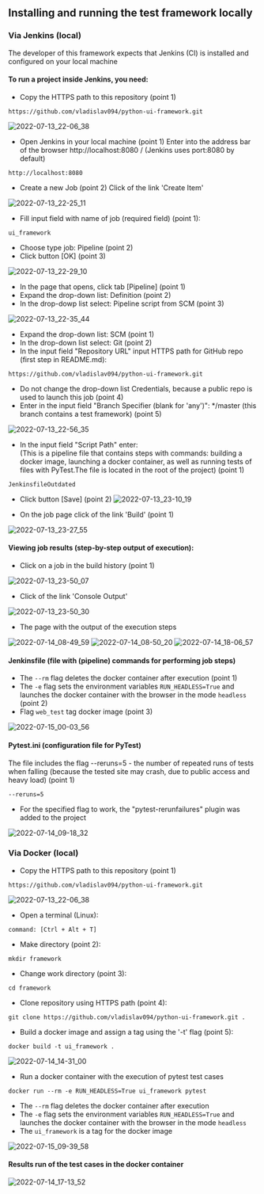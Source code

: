## Installing and running the test framework locally
### Via Jenkins (local)
The developer of this framework expects that Jenkins (CI) is installed and configured on your local machine
#### To run a project inside Jenkins, you need:
- Copy the HTTPS path to this repository (point 1)
```shell
https://github.com/vladislav094/python-ui-framework.git
```
![2022-07-13_22-06_38](https://user-images.githubusercontent.com/59145841/178812825-2535ac6c-c087-447f-a321-d7438e1b840d.png)
- Open Jenkins in your local machine (point 1)
Enter into the address bar of the browser http://localhost:8080 / (Jenkins uses port:8080 by default) 
```shell
http://localhost:8080
```
- Create a new Job (point 2)
Click of the link 'Create Item'

![2022-07-13_22-25_11](https://user-images.githubusercontent.com/59145841/178815590-5352d7d2-0a4e-433b-98d8-5563c137577f.png)
- Fill input field with name of job (required field) (point 1):
```shell
ui_framework
```
- Choose type job: Pipeline (point 2)
- Click button [OK] (point 3)

![2022-07-13_22-29_10](https://user-images.githubusercontent.com/59145841/178816503-ac566223-be28-4f95-b1f5-6304887805ed.png)
- In the page that opens, click tab [Pipeline] (point 1)
- Expand the drop-down list: Definition (point 2)
- In the drop-dowp list select: Pipeline script from SCM (point 3)

![2022-07-13_22-35_44](https://user-images.githubusercontent.com/59145841/178818485-23d36038-e9a3-4397-b182-15a8a40e9cb7.png)
- Expand the drop-down list: SCM (point 1)
- In the drop-down list select: Git (point 2)
- In the input field "Repository URL" input HTTPS path for GitHub repo (first step in README.md):
```shell
https://github.com/vladislav094/python-ui-framework.git 
```
- Do not change the drop-down list Credentials, because a public repo is used to launch this job (point 4)
- Enter in the input field "Branch Specifier (blank for 'any')": */master (this branch contains a test framework) (point 5)

![2022-07-13_22-56_35](https://user-images.githubusercontent.com/59145841/178825428-60334f3f-dd56-42dd-a518-4fd61555363c.png)

- In the input field "Script Path" enter:     
(This is a pipeline file that contains steps with commands: building a docker image, launching a docker container, as well as running tests of files with PyTest.The file is located in the root of the project) (point 1)
```shell
JenkinsfileOutdated
```
- Click button [Save] (point 2)
![2022-07-13_23-10_19](https://user-images.githubusercontent.com/59145841/178829082-a5219d79-c5b8-4e85-95e3-790f582bcd84.png)

- On the job page click of the link 'Build' (point 1)

![2022-07-13_23-27_55](https://user-images.githubusercontent.com/59145841/178829224-698ab541-f17f-4cc0-8147-500f0800cfe2.png)

#### Viewing job results (step-by-step output of execution):
- Click on a job in the build history (point 1)

![2022-07-13_23-50_07](https://user-images.githubusercontent.com/59145841/178908763-379b333e-5d2b-4a2e-9a36-5014e6523719.png)

- Click of the link 'Console Output'
 
![2022-07-13_23-50_30](https://user-images.githubusercontent.com/59145841/178909040-dfb14296-f6fa-4ada-83d1-426377bc5ddf.png)

- The page with the output of the execution steps

![2022-07-14_08-49_59](https://user-images.githubusercontent.com/59145841/178909684-92562cd5-7878-4e93-a794-8f9620cf6322.png)
![2022-07-14_08-50_20](https://user-images.githubusercontent.com/59145841/178909702-a7dd8b29-1a51-46cd-9bbc-1c8e78497050.png)
![2022-07-14_18-06_57](https://user-images.githubusercontent.com/59145841/179015143-ad72d967-43c4-45cd-a889-619729b704af.png)


#### Jenkinsfile (file with (pipeline) commands for performing job steps)
- The `--rm` flag deletes the docker container after execution (point 1)
- The `-e` flag sets the environment variables `RUN_HEADLESS=True` and launches the docker container with the browser in the mode `headless` (point 2)
- Flag `web_test` tag docker image (point 3)

![2022-07-15_00-03_56](https://user-images.githubusercontent.com/59145841/179085883-4a5ce15f-8a97-4e94-b0c1-283c095fb154.png)

#### Pytest.ini (configuration file for PyTest)
The file includes the flag --reruns=5 - the number of repeated runs of tests when falling (because the tested site may crash, due to public access and heavy load) (point 1)
```shell 
--reruns=5
```
- For the specified flag to work, the "pytest-rerunfailures" plugin was added to the project

![2022-07-14_09-18_32](https://user-images.githubusercontent.com/59145841/178914902-b6df7aab-6f4b-4d77-9dd2-0adb20df839f.png)

### Via Docker (local)
- Copy the HTTPS path to this repository (point 1)
```shell
https://github.com/vladislav094/python-ui-framework.git
```
![2022-07-13_22-06_38](https://user-images.githubusercontent.com/59145841/178812825-2535ac6c-c087-447f-a321-d7438e1b840d.png)

- Open a terminal (Linux):
```shell
command: [Ctrl + Alt + T]
```
- Make directory (point 2):
```shell
mkdir framework
```
- Change work directory (point 3):
```shell
cd framework
```
- Clone repository using HTTPS path (point 4):
```shell 
git clone https://github.com/vladislav094/python-ui-framework.git .
```
- Build a docker image and assign a tag using the '-t' flag (point 5):
```shell
docker build -t ui_framework . 
```
![2022-07-14_14-31_00](https://user-images.githubusercontent.com/59145841/178972923-9bae4e40-709b-4156-a543-9f72c8ff132a.png)

- Run a docker container with the execution of pytest test cases
```shell
docker run --rm -e RUN_HEADLESS=True ui_framework pytest
```
- The `--rm` flag deletes the docker container after execution
- The `-e` flag sets the environment variables `RUN_HEADLESS=True` and launches the docker container with the browser in the mode `headless`
- The `ui_framework` is a tag for the docker image

![2022-07-15_09-39_58](https://user-images.githubusercontent.com/59145841/179166246-442df012-0bef-431b-aa32-d42fce6295db.png)

#### Results run of the test cases in the docker container

![2022-07-14_17-13_52](https://user-images.githubusercontent.com/59145841/179003931-6f95f313-1f36-4ee9-8ed6-f7d6a6f4ed3c.png)
